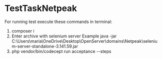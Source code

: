 # TestTaskNetpeak

For running test execute these commands in terminal:

1. composer i
2. Enter archive with selenium server
Example java -jar C:\Users\maria\OneDrive\Desktop\OpenServer\domains\Netpeak\selenium-server-standalone-3.141.59.jar
3. php vendor/bin/codecept run acceptance --steps